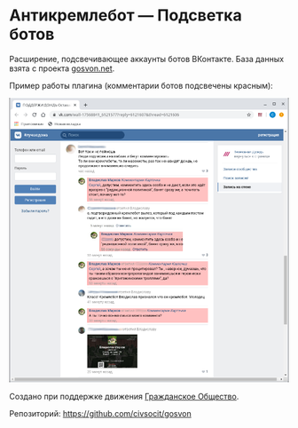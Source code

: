 # Антикремлебот — Подсветка ботов

Расширение, подсвечивающее аккаунты ботов ВКонтакте. База данных взята с проекта [gosvon.net](https://gosvon.net).

Пример работы плагина (комментарии ботов подсвечены красным):

![Screenshot](example.png)

Создано при поддержке движения [Гражданское Общество](https://civsoc.net/).
 
Репозиторий: https://github.com/civsocit/gosvon
